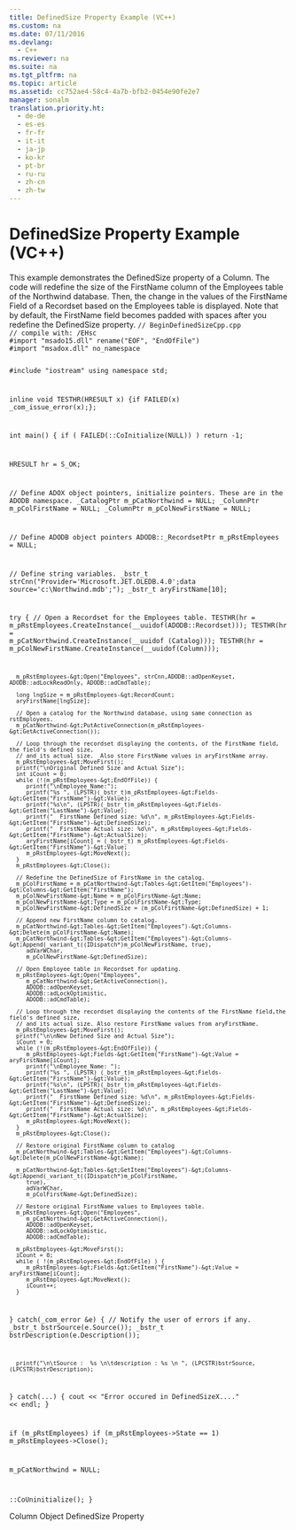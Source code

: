 ```yaml
---
title: DefinedSize Property Example (VC++)
ms.custom: na
ms.date: 07/11/2016
ms.devlang: 
  - C++
ms.reviewer: na
ms.suite: na
ms.tgt_pltfrm: na
ms.topic: article
ms.assetid: cc752ae4-58c4-4a7b-bfb2-0454e90fe2e7
manager: sonalm
translation.priority.ht: 
  - de-de
  - es-es
  - fr-fr
  - it-it
  - ja-jp
  - ko-kr
  - pt-br
  - ru-ru
  - zh-cn
  - zh-tw
---
```

# DefinedSize Property Example (VC++)
<?xml version="1.0" encoding="utf-8"?>
<developerReferenceWithoutSyntaxDocument xmlns="http://ddue.schemas.microsoft.com/authoring/2003/5" xmlns:xlink="http://www.w3.org/1999/xlink" xmlns:xsi="http://www.w3.org/2001/XMLSchema-instance" xsi:schemaLocation="http://ddue.schemas.microsoft.com/authoring/2003/5 http://dduestorage.blob.core.windows.net/ddueschema/developer.xsd">
  <introduction>
    <para>This example demonstrates the <legacyLink xlink:href="762b8937-c31c-4e90-bb85-506d991e8280">DefinedSize</legacyLink> property of a <legacyLink xlink:href="6e772783-1bc8-4ea7-94b2-7d7a52ea5c47">Column</legacyLink>. The code will redefine the size of the FirstName column of the <legacyBold>Employees</legacyBold> table of the <legacyItalic>Northwind</legacyItalic> database. Then, the change in the values of the FirstName <legacyLink xlink:href="b10a72fc-3c4b-4186-a70b-993dc9f7a092">Field</legacyLink> of a <legacyLink xlink:href="ede1415f-c3df-4cc5-a05b-2576b2b84b60">Recordset</legacyLink> based on the <legacyBold>Employees</legacyBold> table is displayed. Note that by default, the FirstName field becomes padded with spaces after you redefine the <legacyBold>DefinedSize</legacyBold> property.</para>
    <code>// BeginDefinedSizeCpp.cpp
// compile with: /EHsc
#import "msado15.dll" rename("EOF", "EndOfFile")
#import "msadox.dll" no_namespace

#include "iostream"
using namespace std;

inline void TESTHR(HRESULT x) {if FAILED(x) _com_issue_error(x);};

int main() {
   if ( FAILED(::CoInitialize(NULL)) )
      return -1;

   HRESULT hr = S_OK;

   // Define ADOX object pointers, initialize pointers. These are in the ADODB namespace.
   _CatalogPtr m_pCatNorthwind = NULL;
   _ColumnPtr m_pColFirstName = NULL;
   _ColumnPtr m_pColNewFirstName = NULL;

   // Define ADODB object pointers
   ADODB::_RecordsetPtr m_pRstEmployees = NULL;

   // Define string variables.
   _bstr_t strCnn("Provider='Microsoft.JET.OLEDB.4.0';data source='c:\\Northwind.mdb';");
   _bstr_t aryFirstName[10];

   try {
      // Open a Recordset for the Employees table.
      TESTHR(hr = m_pRstEmployees.CreateInstance(__uuidof(ADODB::Recordset)));
      TESTHR(hr = m_pCatNorthwind.CreateInstance(__uuidof (Catalog)));
      TESTHR(hr = m_pColNewFirstName.CreateInstance(__uuidof(Column)));

      m_pRstEmployees-&gt;Open("Employees", strCnn,ADODB::adOpenKeyset, ADODB::adLockReadOnly, ADODB::adCmdTable);

      long lngSize = m_pRstEmployees-&gt;RecordCount;
      aryFirstName[lngSize];

      // Open a catalog for the Northwind database, using same connection as rstEmployees.
      m_pCatNorthwind-&gt;PutActiveConnection(m_pRstEmployees-&gt;GetActiveConnection());

      // Loop through the recordset displaying the contents, of the FirstName field, the field's defined size,
      // and its actual size.  Also store FirstName values in aryFirstName array.
      m_pRstEmployees-&gt;MoveFirst();
      printf("\nOriginal Defined Size and Actual Size");
      int iCount = 0;
      while (!(m_pRstEmployees-&gt;EndOfFile)) {
         printf("\nEmployee Name:");
         printf("%s ", (LPSTR)(_bstr_t)m_pRstEmployees-&gt;Fields-&gt;GetItem("FirstName")-&gt;Value);
         printf("%s\n", (LPSTR)(_bstr_t)m_pRstEmployees-&gt;Fields-&gt;GetItem("LastName")-&gt;Value);
         printf("  FirstName Defined size: %d\n", m_pRstEmployees-&gt;Fields-&gt;GetItem("FirstName")-&gt;DefinedSize);
         printf("  FirstName Actual size: %d\n", m_pRstEmployees-&gt;Fields-&gt;GetItem("FirstName")-&gt;ActualSize);
         aryFirstName[iCount] = (_bstr_t) m_pRstEmployees-&gt;Fields-&gt;GetItem("FirstName")-&gt;Value;
         m_pRstEmployees-&gt;MoveNext();
      }
      m_pRstEmployees-&gt;Close();

      // Redefine the DefinedSize of FirstName in the catalog.
      m_pColFirstName = m_pCatNorthwind-&gt;Tables-&gt;GetItem("Employees")-&gt;Columns-&gt;GetItem("FirstName");
      m_pColNewFirstName-&gt;Name = m_pColFirstName-&gt;Name;
      m_pColNewFirstName-&gt;Type = m_pColFirstName-&gt;Type;
      m_pColNewFirstName-&gt;DefinedSize = (m_pColFirstName-&gt;DefinedSize) + 1;

      // Append new FirstName column to catalog.
      m_pCatNorthwind-&gt;Tables-&gt;GetItem("Employees")-&gt;Columns-&gt;Delete(m_pColFirstName-&gt;Name);
      m_pCatNorthwind-&gt;Tables-&gt;GetItem("Employees")-&gt;Columns-&gt;Append(_variant_t((IDispatch*)m_pColNewFirstName, true), 
         adVarWChar,
         m_pColNewFirstName-&gt;DefinedSize);

      // Open Employee table in Recordset for updating.
      m_pRstEmployees-&gt;Open("Employees",
         m_pCatNorthwind-&gt;GetActiveConnection(), 
         ADODB::adOpenKeyset,
         ADODB::adLockOptimistic,
         ADODB::adCmdTable);

      // Loop through the recordset displaying the contents of the FirstName field,the field's defined size,
      // and its actual size. Also restore FirstName values from aryFirstName.
      m_pRstEmployees-&gt;MoveFirst();
      printf("\n\nNew Defined Size and Actual Size");
      iCount = 0;
      while (!(m_pRstEmployees-&gt;EndOfFile)) {
         m_pRstEmployees-&gt;Fields-&gt;GetItem("FirstName")-&gt;Value = aryFirstName[iCount];
         printf("\nEmployee Name: ");
         printf("%s ", (LPSTR) (_bstr_t)m_pRstEmployees-&gt;Fields-&gt;GetItem("FirstName")-&gt;Value);
         printf("%s\n", (LPSTR)(_bstr_t)m_pRstEmployees-&gt;Fields-&gt;GetItem("LastName")-&gt;Value);
         printf("  FirstName Defined size: %d\n", m_pRstEmployees-&gt;Fields-&gt;GetItem("FirstName")-&gt;DefinedSize);
         printf("  FirstName Actual size: %d\n", m_pRstEmployees-&gt;Fields-&gt;GetItem("FirstName")-&gt;ActualSize);
         m_pRstEmployees-&gt;MoveNext();
      }
      m_pRstEmployees-&gt;Close();

      // Restore original FirstName column to catalog
      m_pCatNorthwind-&gt;Tables-&gt;GetItem("Employees")-&gt;Columns-&gt;Delete(m_pColNewFirstName-&gt;Name);

      m_pCatNorthwind-&gt;Tables-&gt;GetItem("Employees")-&gt;Columns-&gt;Append(_variant_t((IDispatch*)m_pColFirstName, 
         true), 
         adVarWChar,
         m_pColFirstName-&gt;DefinedSize);

      // Restore original FirstName values to Employees table.
      m_pRstEmployees-&gt;Open("Employees", 
         m_pCatNorthwind-&gt;GetActiveConnection(), 
         ADODB::adOpenKeyset, 
         ADODB::adLockOptimistic,
         ADODB::adCmdTable);

      m_pRstEmployees-&gt;MoveFirst();
      iCount = 0;
      while ( !(m_pRstEmployees-&gt;EndOfFile) ) {
         m_pRstEmployees-&gt;Fields-&gt;GetItem("FirstName")-&gt;Value = aryFirstName[iCount];
         m_pRstEmployees-&gt;MoveNext();
         iCount++;
      }
   }
   catch(_com_error &amp;e) {
      // Notify the user of errors if any.
      _bstr_t bstrSource(e.Source());
      _bstr_t bstrDescription(e.Description());

      printf("\n\tSource :  %s \n\tdescription : %s \n ", (LPCSTR)bstrSource, (LPCSTR)bstrDescription);
   }
   catch(...) {
      cout &lt;&lt; "Error occured in DefinedSizeX...." &lt;&lt; endl;
   }

   if (m_pRstEmployees)
      if (m_pRstEmployees-&gt;State == 1)
         m_pRstEmployees-&gt;Close();

   m_pCatNorthwind = NULL;

   ::CoUninitialize();
}</code>
  </introduction>
  <relatedTopics>
<link xlink:href="6e772783-1bc8-4ea7-94b2-7d7a52ea5c47">Column Object</link>
<link xlink:href="762b8937-c31c-4e90-bb85-506d991e8280">DefinedSize Property</link>
</relatedTopics>
</developerReferenceWithoutSyntaxDocument>